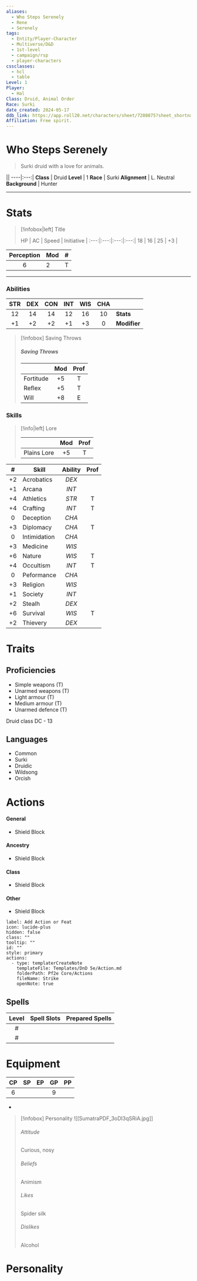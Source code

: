 ```yaml
---
aliases:
  - Who Steps Serenely
  - Rene
  - Serenely
tags:
  - Entity/Player-Character
  - Multiverse/D&D
  - 1st-level
  - campaign/rsp
  - player-characters
cssclasses:
  - hcl
  - table
Level: 1
Player:
  - Hal
Class: Druid, Animal Order
Race: Surki
date_created: 2024-05-17
ddb_link: https://app.roll20.net/characters/sheet/7208075?sheet_shortname=pathfinder2eofficial
Affiliation: Free spirit.
---
```

# Who Steps Serenely
> Surki druid with a love for animals.

||
----|:---:|
**Class** | Druid
**Level** | 1
**Race** | Surki
**Alignment** | L. Neutral
**Background** | Hunter

---
# Stats

> [!infobox|left] Title
> 
> HP | AC | Speed | Initiative |
:---:|:---:|:---:|:---:|
18 | 16 | 25 | +3 |

Perception | Mod | \# |
:---:|---|---|
6 |2| T |


---

### Abilities
STR | DEX | CON | INT | WIS | CHA ||
:---:|:----:|:----:|:---:|:---:|:---:|---|
12 | 14 | 14 | 12 | 16 | 10 | **Stats** |
+1 | +2 | +2 | +1 | +3 | 0 | **Modifier** |


> [!infobox] Saving Throws
> ##### Saving Throws 
>|           | Mod | Prof |
>| --------- | :---: | :----: |
>| Fortitude | +5  | T    |
>| Reflex    | +5  | T    |
>| Will      | +8  | E    |



### Skills
> [!info|left] Lore
> 
>|           | Mod | Prof |
>| --------- | :---: | :----: |
>| Plains Lore | +5  | T    |


| \#  | Skill        | Ability | Prof |
|:---:| ------------ |:-------:|:----:|
| +2  | Acrobatics   |  *DEX*  |      |
| +1  | Arcana       |  *INT*  |      |
| +4  | Athletics    |  *STR*  |  T   |
| +4  | Crafting     |  *INT*  |  T   |
|  0  | Deception    |  *CHA*  |      |
| +3  | Diplomacy    |  *CHA*  |  T   |
|  0  | Intimidation |  *CHA*  |      |
| +3  | Medicine     |  *WIS*  |      |
| +6  | Nature       |  *WIS*  |  T   |
| +4  | Occultism    |  *INT*  |  T   |
|  0  | Peformance   |  *CHA*  |      |
| +3  | Religion     |  *WIS*  |      |
| +1  | Society      |  *INT*  |      |
| +2  | Stealh       |  *DEX*  |      |
| +6  | Survival     |  *WIS*  |  T   |
| +2  | Thievery     |  *DEX*  |      |



# Traits


## Proficiencies
- Simple weapons (T)
- Unarmed weapons (T)
- Light armour (T)
- Medium armour (T)
- Unarmed defence (T)

Druid class DC - 13


## Languages
- Common
- Surki
- Druidic
- Wildsong
- Orcish


# Actions

#### General
- Shield Block

#### Ancestry
- Shield Block

#### Class
- Shield Block

#### Other
- Shield Block

```meta-bind-button
label: Add Action or Feat
icon: lucide-plus
hidden: false
class: ""
tooltip: ""
id: ""
style: primary
actions:
  - type: templaterCreateNote
    templateFile: Templates/DnD 5e/Action.md
    folderPath: Pf2e Core/Actions
    fileName: Strike
    openNote: true

```


## Spells
Level |Spell Slots | Prepared Spells |
:---:|:---:|:---:|
\# |||
\# |||
 
 

# Equipment
CP | SP | EP | GP | PP |
:---:|:---:|:---:|:---:|:---:|
| 6 | |  | 9 |

- 


> [!infobox] Personality
> ![[SumatraPDF_3oDI3qSRiA.jpg]]
> 
> ###### Attitude
> Curious, nosy
> ###### Beliefs
> Animism 
> ###### Likes
> Spider silk
> ###### Dislikes
> Alcohol



# Personality
